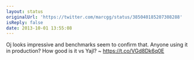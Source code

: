 ```yaml
---
layout: status
originalUrl: 'https://twitter.com/marcgg/status/385040185207308288'
isReply: false
date: 2013-10-01 13:55:08
---
```


Oj looks impressive and benchmarks seem to confirm that. Anyone using it in production? How good is it vs Yajl? ~ https://t.co/VGd8Dk6q0E
